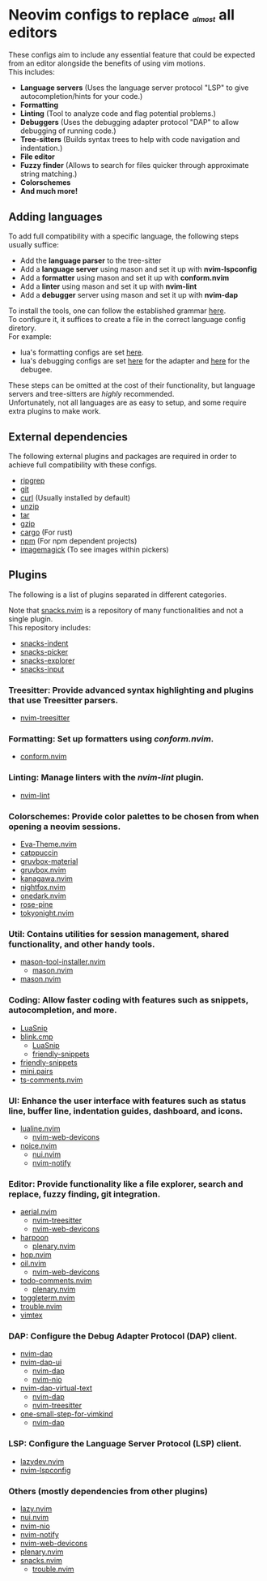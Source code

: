 # Neovim configs to replace <sup><sub><sub><sub>_almost_</sub></sub></sup> all editors

These configs aim to include any essential feature that could be expected from an editor alongside the benefits of using vim motions.  
This includes:

- **Language servers** (Uses the language server protocol "LSP" to give autocompletion/hints for your code.)
- **Formatting**
- **Linting** (Tool to analyze code and flag potential problems.)
- **Debuggers** (Uses the debugging adapter protocol "DAP" to allow debugging of running code.)
- **Tree-sitters** (Builds syntax trees to help with code navigation and indentation.)
- **File editor**
- **Fuzzy finder** (Allows to search for files quicker through approximate string matching.)
- **Colorschemes**
- **And much more!**

## Adding languages

To add full compatibility with a specific language, the following steps usually suffice:

- Add the **language parser** to the tree-sitter
- Add a **language server** using mason and set it up with **nvim-lspconfig**
- Add a **formatter** using mason and set it up with **conform.nvim**
- Add a **linter** using mason and set it up with **nvim-lint**
- Add a **debugger** server using mason and set it up with **nvim-dap**

To install the tools, one can follow the established grammar [here](lua/langs/tools.lua).  
To configure it, it suffices to create a file in the correct language config diretory.  
For example:

- lua's formatting configs are set [here](lua/langs/formatting/stylua.lua).
- lua's debugging configs are set [here](lua/langs/dap/debugee_configs/lua.lua) for the adapter
  and [here](lua/langs/dap/adapter_configs/osv_lua.lua) for the debugee.

These steps can be omitted at the cost of their functionality, but language servers and tree-sitters are _highly_ recommended.  
Unfortunately, not all languages are as easy to setup, and some require extra plugins to make work.

## External dependencies

The following external plugins and packages are required in order to achieve full compatibility with these configs.

- [ripgrep](https://github.com/BurntSushi/ripgrep)
- [git](https://git-scm.com/downloads/linux)
- [curl](https://curl.se/download.html) (Usually installed by default)
- [unzip](https://infozip.sourceforge.net/UnZip.html)
- [tar](https://www.gnu.org/software/tar/)
- [gzip](https://www.gnu.org/software/gzip/)
- [cargo](https://www.rust-lang.org/tools/install) (For rust)
- [npm](https://nodejs.org/en/download) (For npm dependent projects)
- [imagemagick](https://imagemagick.org/) (To see images within pickers)

## Plugins

The following is a list of plugins separated in different categories.

Note that [snacks.nvim](https://github.com/folke/snacks.nvim) is a repository of many functionalities and not a single plugin.  
This repository includes:

- [snacks-indent](https://github.com/folke/snacks.nvim/blob/main/docs/indent.md)
- [snacks-picker](https://github.com/folke/snacks.nvim/blob/main/docs/picker.md)
- [snacks-explorer](https://github.com/folke/snacks.nvim/blob/main/docs/explorer.md)
- [snacks-input](https://github.com/folke/snacks.nvim/blob/main/docs/input.md)

### Treesitter: Provide advanced syntax highlighting and plugins that use Treesitter parsers.

- [nvim-treesitter](https://github.com/nvim-treesitter/nvim-treesitter)

### Formatting: Set up formatters using *conform.nvim*.

- [conform.nvim](https://github.com/stevearc/conform.nvim)

### Linting: Manage linters with the *nvim-lint* plugin.

- [nvim-lint](https://github.com/mfussenegger/nvim-lint)

### Colorschemes: Provide color palettes to be chosen from when opening a neovim sessions.

- [Eva-Theme.nvim](https://github.com/sharpchen/Eva-Theme.nvim)
- [catppuccin](https://github.com/catppuccin/nvim)
- [gruvbox-material](https://github.com/sainnhe/gruvbox-material)
- [gruvbox.nvim](https://github.com/ellisonleao/gruvbox.nvim)
- [kanagawa.nvim](https://github.com/rebelot/kanagawa.nvim)
- [nightfox.nvim](https://github.com/EdenEast/nightfox.nvim)
- [onedark.nvim](https://github.com/navarasu/onedark.nvim)
- [rose-pine](https://github.com/rose-pine/neovim)
- [tokyonight.nvim](https://github.com/folke/tokyonight.nvim)

### Util: Contains utilities for session management, shared functionality, and other handy tools.

- [mason-tool-installer.nvim](https://github.com/WhoIsSethDaniel/mason-tool-installer.nvim)
  - [mason.nvim](https://github.com/williamboman/mason.nvim)
- [mason.nvim](https://github.com/williamboman/mason.nvim)

### Coding: Allow faster coding with features such as snippets, autocompletion, and more.

- [LuaSnip](https://github.com/L3MON4D3/LuaSnip)
- [blink.cmp](https://github.com/saghen/blink.cmp)
  - [LuaSnip](https://github.com/L3MON4D3/LuaSnip)
  - [friendly-snippets](https://github.com/rafamadriz/friendly-snippets)
- [friendly-snippets](https://github.com/rafamadriz/friendly-snippets)
- [mini.pairs](https://github.com/nvim-mini/mini.pairs)
- [ts-comments.nvim](https://github.com/folke/ts-comments.nvim)

### UI: Enhance the user interface with features such as status line, buffer line, indentation guides, dashboard, and icons.

- [lualine.nvim](https://github.com/nvim-lualine/lualine.nvim)
  - [nvim-web-devicons](https://github.com/nvim-tree/nvim-web-devicons)
- [noice.nvim](https://github.com/folke/noice.nvim)
  - [nui.nvim](https://github.com/MunifTanjim/nui.nvim)
  - [nvim-notify](https://github.com/rcarriga/nvim-notify)

### Editor: Provide functionality like a file explorer, search and replace, fuzzy finding, git integration.

- [aerial.nvim](https://github.com/stevearc/aerial.nvim)
  - [nvim-treesitter](https://github.com/nvim-treesitter/nvim-treesitter)
  - [nvim-web-devicons](https://github.com/nvim-tree/nvim-web-devicons)
- [harpoon](https://github.com/ThePrimeagen/harpoon)
  - [plenary.nvim](https://github.com/nvim-lua/plenary.nvim)
- [hop.nvim](https://github.com/smoka7/hop.nvim)
- [oil.nvim](https://github.com/stevearc/oil.nvim)
  - [nvim-web-devicons](https://github.com/nvim-tree/nvim-web-devicons)
- [todo-comments.nvim](https://github.com/folke/todo-comments.nvim)
  - [plenary.nvim](https://github.com/nvim-lua/plenary.nvim)
- [toggleterm.nvim](https://github.com/akinsho/toggleterm.nvim)
- [trouble.nvim](https://github.com/folke/trouble.nvim)
- [vimtex](https://github.com/lervag/vimtex)

### DAP: Configure the Debug Adapter Protocol (DAP) client.

- [nvim-dap](https://github.com/mfussenegger/nvim-dap)
- [nvim-dap-ui](https://github.com/rcarriga/nvim-dap-ui)
  - [nvim-dap](https://github.com/mfussenegger/nvim-dap)
  - [nvim-nio](https://github.com/nvim-neotest/nvim-nio)
- [nvim-dap-virtual-text](https://github.com/theHamsta/nvim-dap-virtual-text)
  - [nvim-dap](https://github.com/mfussenegger/nvim-dap)
  - [nvim-treesitter](https://github.com/nvim-treesitter/nvim-treesitter)
- [one-small-step-for-vimkind](https://github.com/jbyuki/one-small-step-for-vimkind)
  - [nvim-dap](https://github.com/mfussenegger/nvim-dap)

### LSP: Configure the Language Server Protocol (LSP) client.

- [lazydev.nvim](https://github.com/folke/lazydev.nvim)
- [nvim-lspconfig](https://github.com/neovim/nvim-lspconfig)

### Others (mostly dependencies from other plugins)

- [lazy.nvim](https://github.com/folke/lazy.nvim)
- [nui.nvim](https://github.com/MunifTanjim/nui.nvim)
- [nvim-nio](https://github.com/nvim-neotest/nvim-nio)
- [nvim-notify](https://github.com/rcarriga/nvim-notify)
- [nvim-web-devicons](https://github.com/nvim-tree/nvim-web-devicons)
- [plenary.nvim](https://github.com/nvim-lua/plenary.nvim)
- [snacks.nvim](https://github.com/folke/snacks.nvim)
  - [trouble.nvim](https://github.com/folke/trouble.nvim)
